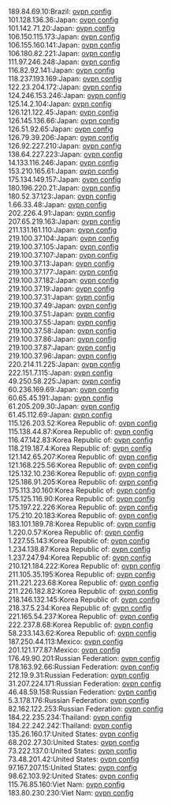 189.84.69.10:Brazil: [ovpn config](vpn/189_84_69_10.ovpn)  
101.128.136.36:Japan: [ovpn config](vpn/101_128_136_36.ovpn)  
101.142.71.20:Japan: [ovpn config](vpn/101_142_71_20.ovpn)  
106.150.115.173:Japan: [ovpn config](vpn/106_150_115_173.ovpn)  
106.155.160.141:Japan: [ovpn config](vpn/106_155_160_141.ovpn)  
106.180.82.221:Japan: [ovpn config](vpn/106_180_82_221.ovpn)  
111.97.246.248:Japan: [ovpn config](vpn/111_97_246_248.ovpn)  
116.82.92.141:Japan: [ovpn config](vpn/116_82_92_141.ovpn)  
118.237.193.169:Japan: [ovpn config](vpn/118_237_193_169.ovpn)  
122.23.204.172:Japan: [ovpn config](vpn/122_23_204_172.ovpn)  
124.246.153.246:Japan: [ovpn config](vpn/124_246_153_246.ovpn)  
125.14.2.104:Japan: [ovpn config](vpn/125_14_2_104.ovpn)  
126.121.122.45:Japan: [ovpn config](vpn/126_121_122_45.ovpn)  
126.145.136.66:Japan: [ovpn config](vpn/126_145_136_66.ovpn)  
126.51.92.65:Japan: [ovpn config](vpn/126_51_92_65.ovpn)  
126.79.39.206:Japan: [ovpn config](vpn/126_79_39_206.ovpn)  
126.92.227.210:Japan: [ovpn config](vpn/126_92_227_210.ovpn)  
138.64.227.223:Japan: [ovpn config](vpn/138_64_227_223.ovpn)  
14.133.116.246:Japan: [ovpn config](vpn/14_133_116_246.ovpn)  
153.210.165.61:Japan: [ovpn config](vpn/153_210_165_61.ovpn)  
175.134.149.157:Japan: [ovpn config](vpn/175_134_149_157.ovpn)  
180.196.220.21:Japan: [ovpn config](vpn/180_196_220_21.ovpn)  
180.52.37.123:Japan: [ovpn config](vpn/180_52_37_123.ovpn)  
1.66.33.48:Japan: [ovpn config](vpn/1_66_33_48.ovpn)  
202.226.4.91:Japan: [ovpn config](vpn/202_226_4_91.ovpn)  
207.65.219.163:Japan: [ovpn config](vpn/207_65_219_163.ovpn)  
211.131.161.110:Japan: [ovpn config](vpn/211_131_161_110.ovpn)  
219.100.37.104:Japan: [ovpn config](vpn/219_100_37_104.ovpn)  
219.100.37.105:Japan: [ovpn config](vpn/219_100_37_105.ovpn)  
219.100.37.107:Japan: [ovpn config](vpn/219_100_37_107.ovpn)  
219.100.37.13:Japan: [ovpn config](vpn/219_100_37_13.ovpn)  
219.100.37.177:Japan: [ovpn config](vpn/219_100_37_177.ovpn)  
219.100.37.182:Japan: [ovpn config](vpn/219_100_37_182.ovpn)  
219.100.37.19:Japan: [ovpn config](vpn/219_100_37_19.ovpn)  
219.100.37.31:Japan: [ovpn config](vpn/219_100_37_31.ovpn)  
219.100.37.49:Japan: [ovpn config](vpn/219_100_37_49.ovpn)  
219.100.37.51:Japan: [ovpn config](vpn/219_100_37_51.ovpn)  
219.100.37.55:Japan: [ovpn config](vpn/219_100_37_55.ovpn)  
219.100.37.58:Japan: [ovpn config](vpn/219_100_37_58.ovpn)  
219.100.37.86:Japan: [ovpn config](vpn/219_100_37_86.ovpn)  
219.100.37.87:Japan: [ovpn config](vpn/219_100_37_87.ovpn)  
219.100.37.96:Japan: [ovpn config](vpn/219_100_37_96.ovpn)  
220.214.11.225:Japan: [ovpn config](vpn/220_214_11_225.ovpn)  
222.151.7.115:Japan: [ovpn config](vpn/222_151_7_115.ovpn)  
49.250.58.225:Japan: [ovpn config](vpn/49_250_58_225.ovpn)  
60.236.169.69:Japan: [ovpn config](vpn/60_236_169_69.ovpn)  
60.65.45.191:Japan: [ovpn config](vpn/60_65_45_191.ovpn)  
61.205.209.30:Japan: [ovpn config](vpn/61_205_209_30.ovpn)  
61.45.112.69:Japan: [ovpn config](vpn/61_45_112_69.ovpn)  
115.126.203.52:Korea Republic of: [ovpn config](vpn/115_126_203_52.ovpn)  
115.138.44.87:Korea Republic of: [ovpn config](vpn/115_138_44_87.ovpn)  
116.47.142.83:Korea Republic of: [ovpn config](vpn/116_47_142_83.ovpn)  
118.219.187.4:Korea Republic of: [ovpn config](vpn/118_219_187_4.ovpn)  
121.142.65.207:Korea Republic of: [ovpn config](vpn/121_142_65_207.ovpn)  
121.168.225.56:Korea Republic of: [ovpn config](vpn/121_168_225_56.ovpn)  
125.132.10.236:Korea Republic of: [ovpn config](vpn/125_132_10_236.ovpn)  
125.186.91.205:Korea Republic of: [ovpn config](vpn/125_186_91_205.ovpn)  
175.113.30.160:Korea Republic of: [ovpn config](vpn/175_113_30_160.ovpn)  
175.125.116.90:Korea Republic of: [ovpn config](vpn/175_125_116_90.ovpn)  
175.197.22.226:Korea Republic of: [ovpn config](vpn/175_197_22_226.ovpn)  
175.210.20.183:Korea Republic of: [ovpn config](vpn/175_210_20_183.ovpn)  
183.101.189.78:Korea Republic of: [ovpn config](vpn/183_101_189_78.ovpn)  
1.220.0.57:Korea Republic of: [ovpn config](vpn/1_220_0_57.ovpn)  
1.227.55.143:Korea Republic of: [ovpn config](vpn/1_227_55_143.ovpn)  
1.234.138.87:Korea Republic of: [ovpn config](vpn/1_234_138_87.ovpn)  
1.237.247.94:Korea Republic of: [ovpn config](vpn/1_237_247_94.ovpn)  
210.121.184.222:Korea Republic of: [ovpn config](vpn/210_121_184_222.ovpn)  
211.105.35.195:Korea Republic of: [ovpn config](vpn/211_105_35_195.ovpn)  
211.221.223.68:Korea Republic of: [ovpn config](vpn/211_221_223_68.ovpn)  
211.226.182.82:Korea Republic of: [ovpn config](vpn/211_226_182_82.ovpn)  
218.146.132.145:Korea Republic of: [ovpn config](vpn/218_146_132_145.ovpn)  
218.37.5.234:Korea Republic of: [ovpn config](vpn/218_37_5_234.ovpn)  
221.165.54.237:Korea Republic of: [ovpn config](vpn/221_165_54_237.ovpn)  
222.237.8.68:Korea Republic of: [ovpn config](vpn/222_237_8_68.ovpn)  
58.233.143.62:Korea Republic of: [ovpn config](vpn/58_233_143_62.ovpn)  
187.250.44.113:Mexico: [ovpn config](vpn/187_250_44_113.ovpn)  
201.121.177.87:Mexico: [ovpn config](vpn/201_121_177_87.ovpn)  
176.49.90.201:Russian Federation: [ovpn config](vpn/176_49_90_201.ovpn)  
178.163.92.66:Russian Federation: [ovpn config](vpn/178_163_92_66.ovpn)  
212.19.9.31:Russian Federation: [ovpn config](vpn/212_19_9_31.ovpn)  
31.207.224.171:Russian Federation: [ovpn config](vpn/31_207_224_171.ovpn)  
46.48.59.158:Russian Federation: [ovpn config](vpn/46_48_59_158.ovpn)  
5.3.178.176:Russian Federation: [ovpn config](vpn/5_3_178_176.ovpn)  
82.162.122.253:Russian Federation: [ovpn config](vpn/82_162_122_253.ovpn)  
184.22.235.234:Thailand: [ovpn config](vpn/184_22_235_234.ovpn)  
184.22.242.242:Thailand: [ovpn config](vpn/184_22_242_242.ovpn)  
135.26.160.17:United States: [ovpn config](vpn/135_26_160_17.ovpn)  
68.202.27.30:United States: [ovpn config](vpn/68_202_27_30.ovpn)  
73.222.137.0:United States: [ovpn config](vpn/73_222_137_0.ovpn)  
73.48.201.42:United States: [ovpn config](vpn/73_48_201_42.ovpn)  
97.167.207.15:United States: [ovpn config](vpn/97_167_207_15.ovpn)  
98.62.103.92:United States: [ovpn config](vpn/98_62_103_92.ovpn)  
115.76.85.160:Viet Nam: [ovpn config](vpn/115_76_85_160.ovpn)  
183.80.230.230:Viet Nam: [ovpn config](vpn/183_80_230_230.ovpn)  
